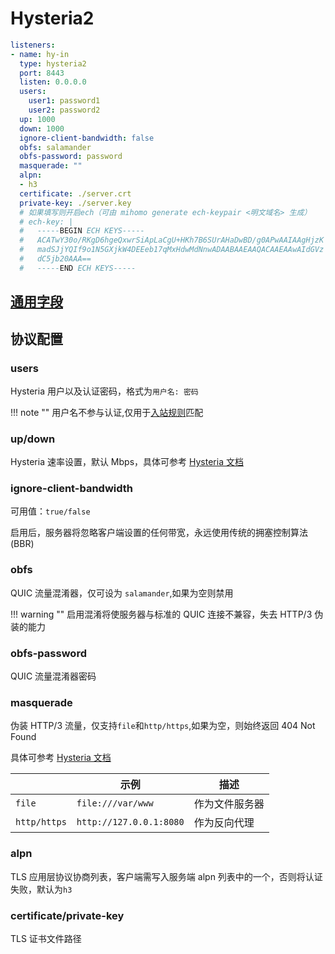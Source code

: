 # Hysteria2

```{.yaml linenums="1"}
listeners:
- name: hy-in
  type: hysteria2
  port: 8443
  listen: 0.0.0.0
  users:
    user1: password1
    user2: password2
  up: 1000
  down: 1000
  ignore-client-bandwidth: false
  obfs: salamander
  obfs-password: password
  masquerade: ""
  alpn:
  - h3
  certificate: ./server.crt
  private-key: ./server.key
  # 如果填写则开启ech（可由 mihomo generate ech-keypair <明文域名> 生成）
  # ech-key: |
  #   -----BEGIN ECH KEYS-----
  #   ACATwY30o/RKgD6hgeQxwrSiApLaCgU+HKh7B6SUrAHaDwBD/g0APwAAIAAgHjzK
  #   madSJjYQIf9o1N5GXjkW4DEEeb17qMxHdwMdNnwADAABAAEAAQACAAEAAwAIdGVz
  #   dC5jb20AAA==
  #   -----END ECH KEYS-----
```

## [通用字段](./index.md)

## 协议配置

### users

Hysteria 用户以及认证密码，格式为`用户名: 密码`

!!! note ""
    用户名不参与认证,仅用于[入站规则](../../rules/index.md#in-user)匹配

### up/down

Hysteria 速率设置，默认 Mbps，具体可参考 [Hysteria 文档](https://v2.hysteria.network/zh/docs/advanced/Full-Server-Config/#_4)

### ignore-client-bandwidth

可用值：`true/false`

启用后，服务器将忽略客户端设置的任何带宽，永远使用传统的拥塞控制算法 (BBR)

### obfs

QUIC 流量混淆器，仅可设为 `salamander`,如果为空则禁用

!!! warning ""
    启用混淆将使服务器与标准的 QUIC 连接不兼容，失去 HTTP/3 伪装的能力

### obfs-password

QUIC 流量混淆器密码

### masquerade

伪装 HTTP/3 流量，仅支持`file`和`http/https`,如果为空，则始终返回 404 Not Found

具体可参考 [Hysteria 文档](https://v2.hysteria.network/zh/docs/advanced/Full-Server-Config/#masquerade)

|              | 示例                     | 描述         |
|--------------|-------------------------|--------------|
| `file`       | `file:///var/www`       | 作为文件服务器 |
| `http/https` | `http://127.0.0.1:8080` | 作为反向代理   |

### alpn

TLS 应用层协议协商列表，客户端需写入服务端 alpn 列表中的一个，否则将认证失败，默认为`h3`

### certificate/private-key

TLS 证书文件路径
